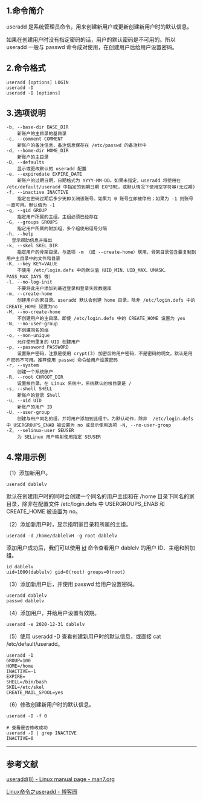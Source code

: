 ## 1.命令简介
useradd 是系统管理员命令，用来创建新用户或更新创建新用户时的默认信息。

如果在创建用户时没有指定密码的话，用户的默认密码是不可用的。所以 useradd 一般与 passwd 命令成对使用，在创建用户后给用户设置密码。

## 2.命令格式
```shell
useradd [options] LOGIN
useradd -D
useradd -D [options]
```

## 3.选项说明
```
-b, --base-dir BASE_DIR
	新账户的主目录的基目录
-c, --comment COMMENT
	新账户的备注信息，备注信息保存在 /etc/passwd 的备注栏中
-d, --home-dir HOME_DIR
	新账户的主目录
-D, --defaults
	显示或更改默认的 useradd 配置
-e, --expiredate EXPIRE_DATE
	新账户的过期日期，日期格式为 YYYY-MM-DD。如果未指定，useradd 将使用在 /etc/default/useradd 中指定的到期日期 EXPIRE，或默认情况下使用空字符串(无过期)
-f, --inactive INACTIVE
	指定在密码过期后多少天即关闭该账号。如果为 0 账号立即被停用；如果为 -1 则账号一直可用。默认值为 -1
-g, --gid GROUP
	指定用户所属的主组。主组必须已经存在
-G, --groups GROUPS
	指定用户所属的附加组，多个组使用逗号分隔
-h, --help
  显示帮助信息并推出
-k, --skel SKEL_DIR
	指定用户的骨架目录。与选项 -m （或 --create-home）联用，骨架目录包含要复制到用户主目录中的文件和目录
-K, --key KEY=VALUE
	不使用 /etc/login.defs 中的默认值（UID_MIN、UID_MAX、UMASK、PASS_MAX_DAYS 等）
-l, --no-log-init
	不要将此用户添加到最近登录和登录失败数据库
-m, --create-home
	创建用户的家目录。useradd 默认会创建 home 目录，除非 /etc/login.defs 中的 CREATE_HOME 设置为no
-M, --no-create-home
	不创建用户的主目录。即使 /etc/login.defs 中的 CREATE_HOME 设置为 yes
-N, --no-user-group
	不创建同名的组
-o, --non-unique
 	允许使用重复的 UID 创建用户
-p, --password PASSWORD 
 	设置账户密码，注意是使用 crypt(3) 加密后的用户密码，不是密码的明文。默认是用户密码不可用。推荐使用 passwd 命令给用户设置密码
-r, --system
  	创建一个系统账户
-R, --root CHROOT_DIR
	设置根目录。在 Linux 系统中，系统默认的根目录是 /
-s, --shell SHELL 
	新账户的登录 Shell
-u, --uid UID
	新账户的用户 ID
-U, --user-group
	创建与用户同名的组，并将用户添加到此组中。为默认动作，除非  /etc/login.defs 中 USERGROUPS_ENAB 被设置为 no 或显示使用选项 -N, --no-user-group
-Z, --selinux-user SEUSER
	为 SELinux 用户映射使用指定 SEUSER
```

## 4.常用示例
（1）添加新用户。
```shell
useradd dablelv
```
默认在创建用户时的同时会创建一个同名的用户主组和在 /home 目录下同名的家目录，除非在配置文件 /etc/login.defs 中 USERGROUPS_ENAB 和 CREATE_HOME 被设置为 no。

（2）添加新用户时，显示指明家目录和所属的主组。
```shell
useradd -d /home/dablelvH -g root dablelv
```
添加用户成功后，我们可以使用 [id](https://dablelv.blog.csdn.net/article/details/102845312) 命令查看用户 dablelv 的用户 ID、主组和附加组。
```shell
id dablelv
uid=1000(dablelv) gid=0(root) groups=0(root)
```

（3）添加新用户后，并使用 passwd 给用户设置密码。
```shell
useradd dablelv
passwd dablelv
```

（4）添加用户，并给用户设置有效期。
```shell
useradd -e 2020-12-31 dablelv
```
（5）使用 useradd -D 查看创建新用户时的默认信息，或直接 cat /etc/default/useradd。
```shell
useradd -D
GROUP=100
HOME=/home
INACTIVE=-1
EXPIRE=
SHELL=/bin/bash
SKEL=/etc/skel
CREATE_MAIL_SPOOL=yes
```
（6）修改创建新用户时的默认信息。
```shell
useradd -D -f 0

# 查看是否修改成功
useradd -D | grep INACTIVE
INACTIVE=0
```

---
## 参考文献
[useradd(8) - Linux manual page - man7.org](https://man7.org/linux/man-pages/man8/useradd.8.html)

[Linux命令之useradd - 博客园](https://www.cnblogs.com/diantong/p/9430258.html)
